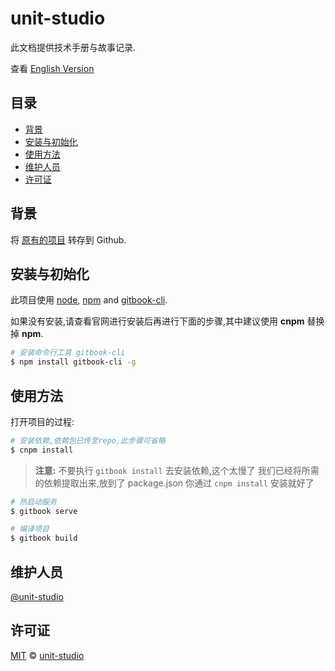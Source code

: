# unit-studio

此文档提供技术手册与故事记录.

查看 [English Version](../README.md)

## 目录

- [背景](#背景)
- [安装与初始化](#安装与初始化)
- [使用方法](#使用方法)
- [维护人员](#维护人员)
- [许可证](#许可证)

## 背景

将 [原有的项目](http://106.13.58.177:8081/) 转存到 Github.

## 安装与初始化

此项目使用 [node](http://nodejs.org), [npm](https://npmjs.com) and [gitbook-cli](https://www.npmjs.com/package/gitbook-cli).

如果没有安装,请查看官网进行安装后再进行下面的步骤,其中建议使用 **cnpm** 替换掉 **npm**.

```sh
# 安装命令行工具 gitbook-cli
$ npm install gitbook-cli -g
```

## 使用方法

打开项目的过程:

```sh
# 安装依赖,依赖包已传至repo,此步骤可省略
$ cnpm install
```
> **注意:**
> 不要执行 `gitbook install` 去安装依赖,这个太慢了
> 我们已经将所需的依赖提取出来,放到了 package.json
> 你通过 `cnpm install` 安装就好了

```sh
# 热启动服务
$ gitbook serve

# 编译项目
$ gitbook build
```

## 维护人员

[@unit-studio](https://github.com/unit-studio)

## 许可证

[MIT](LICENSE) © [unit-studio](https://github.com/unit-studio)
